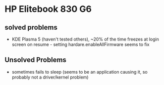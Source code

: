 # HP Elitebook 830 G6

## solved problems
* KDE Plasma 5 (haven't tested others), ~20% of the time freezes at login screen on resume - setting hardare.enableAllFirmware seems to fix

## Unsolved Problems

* sometimes fails to sleep (seems to be an application causing it, so probably not a driver/kernel problem)
